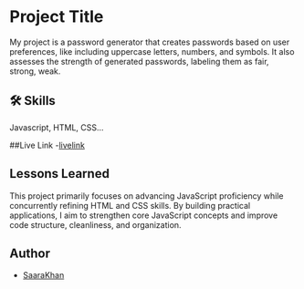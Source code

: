 
# Project Title

My project is a password generator that creates passwords based on user preferences, like including uppercase letters, numbers, and symbols. It also assesses the strength of generated passwords, labeling them as fair, strong, weak.

## 🛠 Skills
Javascript, HTML, CSS...

##Live Link
-[livelink](https://saarakhan.github.io/Password-Generator/)
## Lessons Learned

This project primarily focuses on advancing JavaScript proficiency while concurrently refining HTML and CSS skills. By building practical applications, I aim to strengthen core JavaScript concepts and improve code structure, cleanliness, and organization.



## Author

- [SaaraKhan](https://www.linkedin.com/in/saarakhan001)

